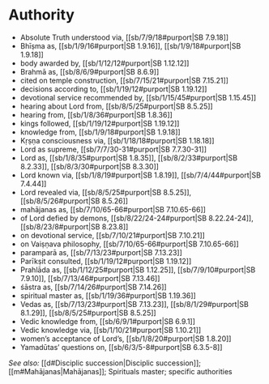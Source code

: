 # Authority

* Absolute Truth understood via, [[sb/7/9/18#purport|SB 7.9.18]]
* Bhīṣma as, [[sb/1/9/16#purport|SB 1.9.16]], [[sb/1/9/18#purport|SB 1.9.18]]
* body awarded by, [[sb/1/12/12#purport|SB 1.12.12]]
* Brahmā as, [[sb/8/6/9#purport|SB 8.6.9]]
* cited on temple construction, [[sb/7/15/21#purport|SB 7.15.21]]
* decisions according to, [[sb/1/19/12#purport|SB 1.19.12]]
* devotional service recommended by, [[sb/1/15/45#purport|SB 1.15.45]]
* hearing about Lord from, [[sb/8/5/25#purport|SB 8.5.25]]
* hearing from, [[sb/1/8/36#purport|SB 1.8.36]]
* kings followed, [[sb/1/19/12#purport|SB 1.19.12]]
* knowledge from, [[sb/1/9/18#purport|SB 1.9.18]]
* Kṛṣṇa consciousness via, [[sb/1/18/18#purport|SB 1.18.18]]
* Lord as supreme, [[sb/7/7/30-31#purport|SB 7.7.30-31]]
* Lord as, [[sb/1/8/35#purport|SB 1.8.35]], [[sb/8/2/33#purport|SB 8.2.33]], [[sb/8/3/30#purport|SB 8.3.30]]
* Lord known via, [[sb/1/8/19#purport|SB 1.8.19]], [[sb/7/4/44#purport|SB 7.4.44]]
* Lord revealed via, [[sb/8/5/25#purport|SB 8.5.25]], [[sb/8/5/26#purport|SB 8.5.26]]
* mahājanas as, [[sb/7/10/65-66#purport|SB 7.10.65-66]]
* of Lord defied by demons, [[sb/8/22/24-24#purport|SB 8.22.24-24]], [[sb/8/23/8#purport|SB 8.23.8]]
* on devotional service, [[sb/7/10/21#purport|SB 7.10.21]]
* on Vaiṣṇava philosophy, [[sb/7/10/65-66#purport|SB 7.10.65-66]]
* paramparā as, [[sb/7/13/23#purport|SB 7.13.23]]
* Parīkṣit consulted, [[sb/1/19/12#purport|SB 1.19.12]]
* Prahlāda as, [[sb/1/12/25#purport|SB 1.12.25]], [[sb/7/9/10#purport|SB 7.9.10]], [[sb/7/13/46#purport|SB 7.13.46]]
* śāstra as, [[sb/7/14/26#purport|SB 7.14.26]]
* spiritual master as, [[sb/1/19/36#purport|SB 1.19.36]]
* Vedas as, [[sb/7/13/23#purport|SB 7.13.23]], [[sb/8/1/29#purport|SB 8.1.29]], [[sb/8/5/25#purport|SB 8.5.25]]
* Vedic knowledge from, [[sb/6/9/1#purport|SB 6.9.1]]
* Vedic knowledge via, [[sb/1/10/21#purport|SB 1.10.21]]
* women’s acceptance of Lord’s, [[sb/1/8/20#purport|SB 1.8.20]]
* Yamadūtas’ questions on, [[sb/6/3/5-8#purport|SB 6.3.5-8]]

*See also:* [[d#Disciplic succession|Disciplic succession]]; [[m#Mahājanas|Mahājanas]]; Spirituals master; specific authorities
